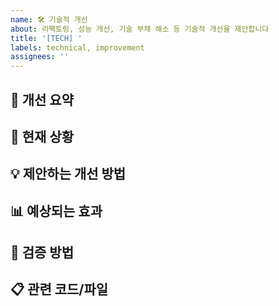 ```yaml
---
name: 🛠️ 기술적 개선
about: 리팩토링, 성능 개선, 기술 부채 해소 등 기술적 개선을 제안합니다
title: '[TECH] '
labels: technical, improvement
assignees: ''
---
```


## 📝 개선 요약
<!-- 제안하는 기술적 개선 사항에 대해 간결하게 설명해주세요 -->

## 🔄 현재 상황
<!-- 현재 코드/아키텍처의 문제점이나 개선이 필요한 부분을 설명해주세요 -->

## 💡 제안하는 개선 방법
<!-- 어떻게 개선할 것인지 설명해주세요 (가능하면 코드 예시 포함) -->

## 📊 예상되는 효과
<!-- 이 개선으로 인해 기대되는 효과를 설명해주세요 (성능, 유지보수성, 확장성 등) -->

## 🧪 검증 방법
<!-- 개선 후 효과를 어떻게 측정하고 검증할 것인지 설명해주세요 -->

## 📋 관련 코드/파일
<!-- 변경이 필요한 주요 코드나 파일 위치를 나열해주세요 --> 